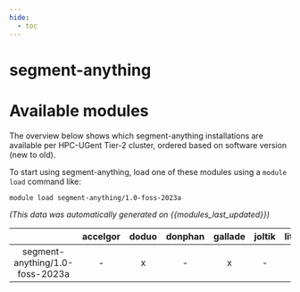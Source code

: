 ```yaml
---
hide:
  - toc
---
```


segment-anything
================

# Available modules


The overview below shows which segment-anything installations are available per HPC-UGent Tier-2 cluster, ordered based on software version (new to old).

To start using segment-anything, load one of these modules using a `module load` command like:

```shell
module load segment-anything/1.0-foss-2023a
```

*(This data was automatically generated on {{modules_last_updated}})*  

| |accelgor|doduo|donphan|gallade|joltik|litleo|shinx|
| :---: | :---: | :---: | :---: | :---: | :---: | :---: | :---: |
|segment-anything/1.0-foss-2023a|-|x|-|x|-|x|x|
